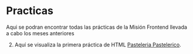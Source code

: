 # Practicas

Aqui se podran encontrar todas las prácticas de la Misión Frontend llevada a cabo los meses anteriores

2. Aquí se visualiza la primera práctica de HTML [Pasteleria Pastelerico](https://github.com/sjarmijos/Practicas/tree/main/pasteleria).

